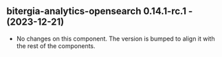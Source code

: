   ## bitergia-analytics-opensearch 0.14.1-rc.1 - (2023-12-21)
  
  * No changes on this component. The version is bumped to align it
    with the rest of the components.
